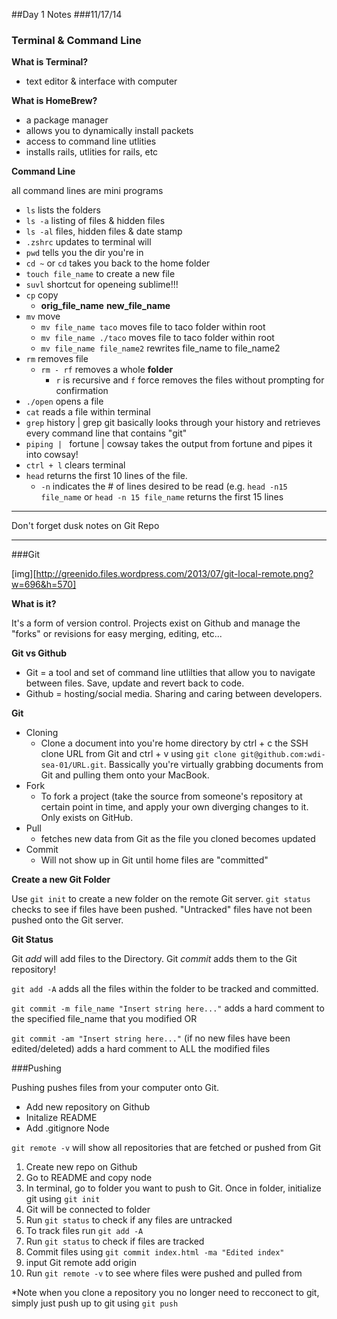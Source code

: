 ##Day 1 Notes
###11/17/14

### Terminal & Command Line

**What is Terminal?**

* text editor & interface with computer

**What is HomeBrew?**

* a package manager
* allows you to dynamically install packets
* access to command line utlities
* installs rails, utlities for rails, etc

**Command Line**

all command lines are mini programs

* ```ls``` lists the folders
* ```ls -a``` listing of files & hidden files
* ```ls -al``` files, hidden files & date stamp
* ```.zshrc``` updates to terminal will
* ```pwd``` tells you the dir you're in
* ```cd ~``` or ```cd``` takes you back to the home folder
* ```touch file_name``` to create a new file
* ```suvl``` shortcut for openeing sublime!!!
* ```cp``` copy 
	* **orig_file_name** **new_file_name**
* ```mv``` move 
	* ```mv file_name taco``` moves file to taco folder within root
	* ```mv file_name ./taco``` moves file to taco folder within root
	* ```mv file_name file_name2``` rewrites file_name to file_name2
* ```rm``` removes file
	* ```rm - rf``` removes a whole **folder**
		* ```r``` is recursive and ```f``` force removes the files without prompting for confirmation
* ```./open``` opens a file
* ```cat``` reads a file within terminal
* ```grep``` history | grep git basically looks through your history and retrieves every command line that contains "git"
* ```piping | ``` fortune | cowsay takes the output from fortune and pipes it into cowsay!
* ```ctrl + l``` clears terminal
* ```head``` returns the first 10 lines of the file.
	+ ```-n``` indicates the # of lines desired to be read (e.g. ```head -n15 file_name``` or ```head -n 15 file_name``` returns the first 15 lines
		
***
Don't forget dusk notes on Git Repo
***

###Git

[img][http://greenido.files.wordpress.com/2013/07/git-local-remote.png?w=696&h=570]

**What is it?**

It's a form of version control. Projects exist on Github and manage the "forks" or revisions for easy merging, editing, etc...

**Git vs Github**

* Git = a tool and set of command line utlilties that allow you to navigate between files. Save, update and revert back to code.
* Github = hosting/social media. Sharing and caring between developers.

**Git**

* Cloning
	* Clone a document into you're home directory by ctrl + c the SSH clone URL from Git and ctrl + v using ```git clone git@github.com:wdi-sea-01/URL.git```. Bassically you're virtually grabbing documents from Git and pulling them onto your MacBook.
* Fork
	* To fork a project (take the source from someone's repository at certain point in time, and apply your own diverging changes to it. Only exists on GitHub.
* Pull
	* fetches new data from Git as the file you cloned becomes updated
* Commit
	* Will not show up in Git until home files are "committed"

**Create a new Git Folder**

Use ```git init``` to create a new folder on the remote Git server. ```git status``` checks to see if files have been pushed. "Untracked" files have not been pushed onto the Git server.

**Git Status**

Git *add* will add files to the Directory. Git *commit* adds them to the Git repository!


```git add -A``` adds all the files within the folder to be tracked and committed.

```git commit -m file_name "Insert string here..."``` adds a hard comment to the specified file_name that you modified
OR

```git commit -am "Insert string here..."``` (if no new files have been edited/deleted) adds a hard comment to ALL the modified files

###Pushing

Pushing pushes files from your computer onto Git. 

* Add new repository on Github
* Initalize README
* Add .gitignore Node

```git remote -v``` will show all repositories that are fetched or pushed from Git

1. Create new repo on Github
2. Go to README and copy node
3. In terminal, go to folder you want to push to Git. Once in folder, initialize git using ```git init```
4. Git will be connected to folder
5. Run ```git status``` to check if any files are untracked
6. To track files run ```git add -A```
7. Run ```git status``` to check if files are tracked
8. Commit files using ```git commit index.html -ma "Edited index"```
9. input Git remote add origin
10. Run ```git remote -v``` to see where files were pushed and pulled from

*Note when you clone a repository you no longer need to  recconect to git, simply just push up to git using ```git push```





